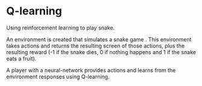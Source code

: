 # Q-learning
Using reinforcement learning to play snake.

An environment is created that simulates a snake game . This environment takes actions and returns the resulting screen of those actions, plus the resulting reward (-1 if the snake dies, 0 if nothing happens and 1 if the snake eats a fruit).

A player with a neural-network provides actions and learns from the environment responses using Q-learning.
